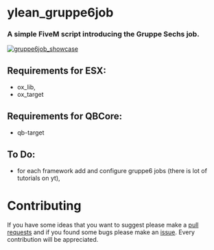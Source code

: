 # ylean_gruppe6job
### A simple FiveM script introducing the Gruppe Sechs job.
[![gruppe6job_showcase](https://i.imgur.com/DL3HkNR.png)](https://youtu.be/bdy0TrZTrHw)

## Requirements for ESX:
* ox_lib,
* ox_target

## Requirements for QBCore:
* qb-target
  
## To Do:
* for each framework add and configure gruppe6 jobs (there is lot of tutorials on yt),

# Contributing
If you have some ideas that you want to suggest please make a [pull requests](https://github.com/yunglean4171/ylean_gruppe6job/pulls) and if you found some bugs please make an [issue](https://github.com/yunglean4171/ylean_gruppe6job/issues). Every contribution will be appreciated.
